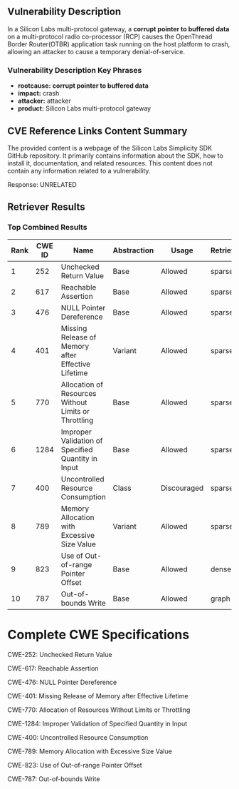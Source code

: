 ## Vulnerability Description
In a Silicon Labs multi-protocol gateway, a **corrupt pointer to buffered data** on a multi-protocol radio co-processor (RCP) causes the OpenThread Border Router(OTBR) application task running on the host platform to crash, allowing an attacker to cause a temporary denial-of-service.

### Vulnerability Description Key Phrases
- **rootcause:** **corrupt pointer to buffered data**
- **impact:** crash
- **attacker:** attacker
- **product:** Silicon Labs multi-protocol gateway

## CVE Reference Links Content Summary
The provided content is a webpage of the Silicon Labs Simplicity SDK GitHub repository. It primarily contains information about the SDK, how to install it, documentation, and related resources. This content does not contain any information related to a vulnerability.

Response: UNRELATED

## Retriever Results

### Top Combined Results

| Rank | CWE ID | Name | Abstraction | Usage  | Retrievers | Individual Scores |
|------|--------|------|-------------|-------|------------|-------------------|
| 1 | 252 | Unchecked Return Value | Base | Allowed | sparse | 0.262 |
| 2 | 617 | Reachable Assertion | Base | Allowed | sparse | 0.257 |
| 3 | 476 | NULL Pointer Dereference | Base | Allowed | sparse | 0.253 |
| 4 | 401 | Missing Release of Memory after Effective Lifetime | Variant | Allowed | sparse | 0.251 |
| 5 | 770 | Allocation of Resources Without Limits or Throttling | Base | Allowed | sparse | 0.248 |
| 6 | 1284 | Improper Validation of Specified Quantity in Input | Base | Allowed | sparse | 0.247 |
| 7 | 400 | Uncontrolled Resource Consumption | Class | Discouraged | sparse | 0.247 |
| 8 | 789 | Memory Allocation with Excessive Size Value | Variant | Allowed | sparse | 0.247 |
| 9 | 823 | Use of Out-of-range Pointer Offset | Base | Allowed | dense | 0.511 |
| 10 | 787 | Out-of-bounds Write | Base | Allowed | graph | 0.003 |



# Complete CWE Specifications

CWE-252: Unchecked Return Value

CWE-617: Reachable Assertion

CWE-476: NULL Pointer Dereference

CWE-401: Missing Release of Memory after Effective Lifetime

CWE-770: Allocation of Resources Without Limits or Throttling

CWE-1284: Improper Validation of Specified Quantity in Input

CWE-400: Uncontrolled Resource Consumption

CWE-789: Memory Allocation with Excessive Size Value

CWE-823: Use of Out-of-range Pointer Offset

CWE-787: Out-of-bounds Write
